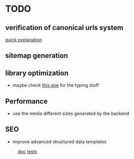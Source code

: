 # TODO

## verification of canonical urls system

[quick explanation](https://moz.com/learn/seo/canonicalization)
## sitemap generation

## library optimization

- maybe check [this one](https://github.com/jstejada/react-typist) for the typing stuff



## Performance

- use the media different sizes generated by the backend

## SEO

- improve advanced structured data templates 
> [doc](https://developers.google.com/search/docs/advanced/structured-data/breadcrumb)
> [tests](https://search.google.com/test/rich-results)